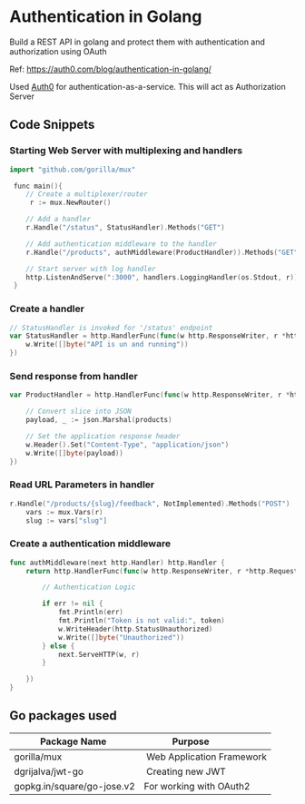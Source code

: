 # Authentication in Golang
Build a REST API in golang and protect them with authentication and authorization using OAuth

Ref: https://auth0.com/blog/authentication-in-golang/

Used [Auth0](https://auth0.com/) for authentication-as-a-service. This will act as Authorization Server

## Code Snippets

### Starting Web Server with multiplexing and handlers
```go
import "github.com/gorilla/mux"

 func main(){
    // Create a multiplexer/router
     r := mux.NewRouter()

    // Add a handler
    r.Handle("/status", StatusHandler).Methods("GET")

    // Add authentication middleware to the handler
    r.Handle("/products", authMiddleware(ProductHandler)).Methods("GET")

    // Start server with log handler
	http.ListenAndServe(":3000", handlers.LoggingHandler(os.Stdout, r))
 }
```

### Create a handler

```go
// StatusHandler is invoked for '/status' endpoint
var StatusHandler = http.HandlerFunc(func(w http.ResponseWriter, r *http.Request) {
	w.Write([]byte("API is un and running"))
})
```

### Send response from handler
```go
var ProductHandler = http.HandlerFunc(func(w http.ResponseWriter, r *http.Request) {

	// Convert slice into JSON
	payload, _ := json.Marshal(products)

	// Set the application response header
	w.Header().Set("Content-Type", "application/json")
	w.Write([]byte(payload))
})
```

### Read URL Parameters in handler

```go
r.Handle("/products/{slug}/feedback", NotImplemented).Methods("POST")
	vars := mux.Vars(r)
	slug := vars["slug"]
```



### Create a authentication middleware

```go
func authMiddleware(next http.Handler) http.Handler {
	return http.HandlerFunc(func(w http.ResponseWriter, r *http.Request) {

        // Authentication Logic

        if err != nil {
			fmt.Println(err)
			fmt.Println("Token is not valid:", token)
			w.WriteHeader(http.StatusUnauthorized)
			w.Write([]byte("Unauthorized"))
		} else {
			next.ServeHTTP(w, r)
		}

    })
}
```



## Go packages used

| Package Name  | Purpose             |
|---------------|-------------------|
| gorilla/mux | Web Application Framework
|dgrijalva/jwt-go | Creating new JWT
| gopkg.in/square/go-jose.v2 | For working with OAuth2


